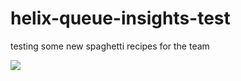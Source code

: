 # helix-queue-insights-test
testing some new spaghetti recipes for the team

![](https://external-preview.redd.it/3YBP_dNNYHYmMt15Gp1LU01ZDWD_HNpDQ6IgZpJfwpU.png?auto=webp&s=db34a62943dab04cbf4eb48a70d174bb3a8bb7a2)
